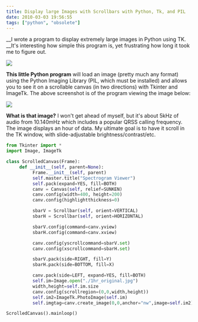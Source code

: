 ```yaml
---
title: Display large Images with Scrollbars with Python, Tk, and PIL
date: 2010-03-03 19:56:55
tags: ["python", "obsolete"]
---
```




__I wrote a program to display extremely large images in Python using TK. __It's interesting how simple this program is, yet frustrating how long it took me to figure out.

<div class="text-center img-border">

![](https://swharden.com/static/2010/03/03/specview.png)

</div>

__This little Python program__ will load an image (pretty much any format) using the Python Imaging Library (PIL, which must be installed) and allows you to see it on a scrollable canvas (in two directions) with Tkinter and ImageTk. The above screenshot is of the program viewing the image below:

<div class="text-center img-border large">

![](https://swharden.com/static/2010/03/03/1hr_original.jpg)

</div>

__What is that image?__ I won't get ahead of myself, but it's about 5kHz of audio from 10.140mHz which includes a popular QRSS calling frequency. The image displays an hour of data. My ultimate goal is to have it scroll in the TK window, with slide-adjustable brightness/contrast/etc.

```python
from Tkinter import *
import Image, ImageTk

class ScrolledCanvas(Frame):
     def __init__(self, parent=None):
          Frame.__init__(self, parent)
          self.master.title("Spectrogram Viewer")
          self.pack(expand=YES, fill=BOTH)
          canv = Canvas(self, relief=SUNKEN)
          canv.config(width=400, height=200)
          canv.config(highlightthickness=0)

          sbarV = Scrollbar(self, orient=VERTICAL)
          sbarH = Scrollbar(self, orient=HORIZONTAL)

          sbarV.config(command=canv.yview)
          sbarH.config(command=canv.xview)

          canv.config(yscrollcommand=sbarV.set)
          canv.config(xscrollcommand=sbarH.set)

          sbarV.pack(side=RIGHT, fill=Y)
          sbarH.pack(side=BOTTOM, fill=X)

          canv.pack(side=LEFT, expand=YES, fill=BOTH)
          self.im=Image.open("./1hr_original.jpg")
          width,height=self.im.size
          canv.config(scrollregion=(0,0,width,height))
          self.im2=ImageTk.PhotoImage(self.im)
          self.imgtag=canv.create_image(0,0,anchor="nw",image=self.im2)

ScrolledCanvas().mainloop()
```